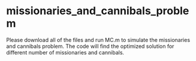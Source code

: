 # missionaries_and_cannibals_problem

Please download all of the files and run MC.m to simulate the missionaries and cannibals problem. The code will find the optimized solution for different number of missionaries and cannibals. 

